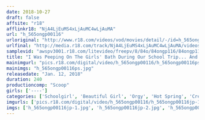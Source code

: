 ```yaml
---
date: 2018-10-27
draft: false
affsite: "r18"
afflinkr18: "NjA4LjEuMS4xLjAuMC4wLjAuMA"
url: "h_565ongp00116"
urloriginal: "http://www.r18.com/videos/vod/movies/detail/-/id=h_565ongp00116"
urlfinal: "http://media.r18.com/track/NjA4LjEuMS4xLjAuMC4wLjAuMA/videos/vod/movies/detail/-/id=h_565ongp00116"
samplevid: "awspv3001.r18.com/litevideo/freepv/8/84o/84ongp116/84ongp116_dmb_w.mp4"
title: "I Was Peeping On The Girls' Bath During Our School Trip... And I Got To See My Favorite Girl's Pussy Hair! And I Even Got A Peek At Her Pussy Too!! When I Was About To Get Caught I Pretended To Pass Out, And Then The Girls Came Over To Check On Me Because They Were Worried And Started Giving Me Mouth-To-Mouth!! Now I'm Having Creampie Raw Footage Sex With All These Bashful Blushing Girls!!"
mainimgurl: "pics.r18.com/digital/video/h_565ongp00116/h_565ongp00116ps.jpg"
mainimgs: "h_565ongp00116ps.jpg"
releasedate: "Jan. 12, 2018"
duration: 240
productioncomp: "Scoop"
girls: ['----']
categories: ['Schoolgirl', 'Beautiful Girl', 'Orgy', 'Hot Spring', 'Creampie', 'Over 4 Hours', 'Hi-Def']
imgurls: ['pics.r18.com/digital/video/h_565ongp00116/h_565ongp00116jp-1.jpg', 'pics.r18.com/digital/video/h_565ongp00116/h_565ongp00116jp-2.jpg', 'pics.r18.com/digital/video/h_565ongp00116/h_565ongp00116jp-3.jpg', 'pics.r18.com/digital/video/h_565ongp00116/h_565ongp00116jp-4.jpg', 'pics.r18.com/digital/video/h_565ongp00116/h_565ongp00116jp-5.jpg', 'pics.r18.com/digital/video/h_565ongp00116/h_565ongp00116jp-6.jpg', 'pics.r18.com/digital/video/h_565ongp00116/h_565ongp00116jp-7.jpg', 'pics.r18.com/digital/video/h_565ongp00116/h_565ongp00116jp-8.jpg', 'pics.r18.com/digital/video/h_565ongp00116/h_565ongp00116jp-9.jpg', 'pics.r18.com/digital/video/h_565ongp00116/h_565ongp00116jp-10.jpg', 'pics.r18.com/digital/video/h_565ongp00116/h_565ongp00116jp-11.jpg', 'pics.r18.com/digital/video/h_565ongp00116/h_565ongp00116jp-12.jpg', 'pics.r18.com/digital/video/h_565ongp00116/h_565ongp00116jp-13.jpg', 'pics.r18.com/digital/video/h_565ongp00116/h_565ongp00116jp-14.jpg', 'pics.r18.com/digital/video/h_565ongp00116/h_565ongp00116jp-15.jpg', 'pics.r18.com/digital/video/h_565ongp00116/h_565ongp00116jp-16.jpg', 'pics.r18.com/digital/video/h_565ongp00116/h_565ongp00116jp-17.jpg', 'pics.r18.com/digital/video/h_565ongp00116/h_565ongp00116jp-18.jpg', 'pics.r18.com/digital/video/h_565ongp00116/h_565ongp00116jp-19.jpg', 'pics.r18.com/digital/video/h_565ongp00116/h_565ongp00116jp-20.jpg']
imgs: ['h_565ongp00116jp-1.jpg', 'h_565ongp00116jp-2.jpg', 'h_565ongp00116jp-3.jpg', 'h_565ongp00116jp-4.jpg', 'h_565ongp00116jp-5.jpg', 'h_565ongp00116jp-6.jpg', 'h_565ongp00116jp-7.jpg', 'h_565ongp00116jp-8.jpg', 'h_565ongp00116jp-9.jpg', 'h_565ongp00116jp-10.jpg', 'h_565ongp00116jp-11.jpg', 'h_565ongp00116jp-12.jpg', 'h_565ongp00116jp-13.jpg', 'h_565ongp00116jp-14.jpg', 'h_565ongp00116jp-15.jpg', 'h_565ongp00116jp-16.jpg', 'h_565ongp00116jp-17.jpg', 'h_565ongp00116jp-18.jpg', 'h_565ongp00116jp-19.jpg', 'h_565ongp00116jp-20.jpg']
---
```

